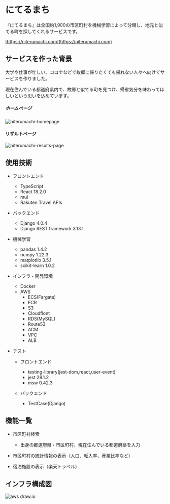 # にてるまち

『にてるまち』は全国約1,900の市区町村を機械学習によって分類し、地元と似てる町を探してくれるサービスです。

[https://niterumachi.com](https://niterumachi.com)

## サービスを作った背景

大学や仕事が忙しい、コロナなどで故郷に帰りたくても帰れない人々へ向けてサービスを作りました。　　

現在住んでいる都道府県内で、故郷と似てる町を見つけ、帰省気分を味わってほしいという思いを込めています。



##### ホームページ

![niterumachi-homepage](https://user-images.githubusercontent.com/89641169/181743034-0031faa4-c3be-4a7f-a44d-9565076634a8.png)

#### リザルトページ

![niterumachi-results-page](https://user-images.githubusercontent.com/89641169/181743565-c7b95f76-be27-4b92-af75-1b73eccb0317.png)

## 使用技術

- フロントエンド
  - TypeScript
  - React 18.2.0
  - mui
  - Rakuten Travel APIs

- バックエンド
  - Django 4.0.4
  - Django REST framework 3.13.1
  
- 機械学習
  - pandas 1.4.2
  - numpy 1.22.3
  - matplotlib 3.5.1
  - scikit-learn 1.0.2

- インフラ・開発環境
  - Docker
  - AWS
    - ECS(Fargate)
    - ECR
    - S3
    - Cloudflont
    - RDS(MySQL)
    - Route53
    - ACM
    - VPC
    - ALB

- テスト
  - フロントエンド
    - testing-library(jest-dom,react,user-event)
    - jest 28.1.2
    - msw  0.42.3
    
  - バックエンド
    - TestCase(Django)

## 機能一覧

- 市区町村検索
  - 出身の都道府県・市区町村、現在住んでいる都道府県を入力

- 市区町村の統計情報の表示（人口、転入率、産業比率など）
- 宿泊施設の表示（楽天トラベル）

## インフラ構成図

![aws draw.io](https://user-images.githubusercontent.com/89641169/181833474-c487194a-f604-499a-ba12-80d3a5a46223.png)
